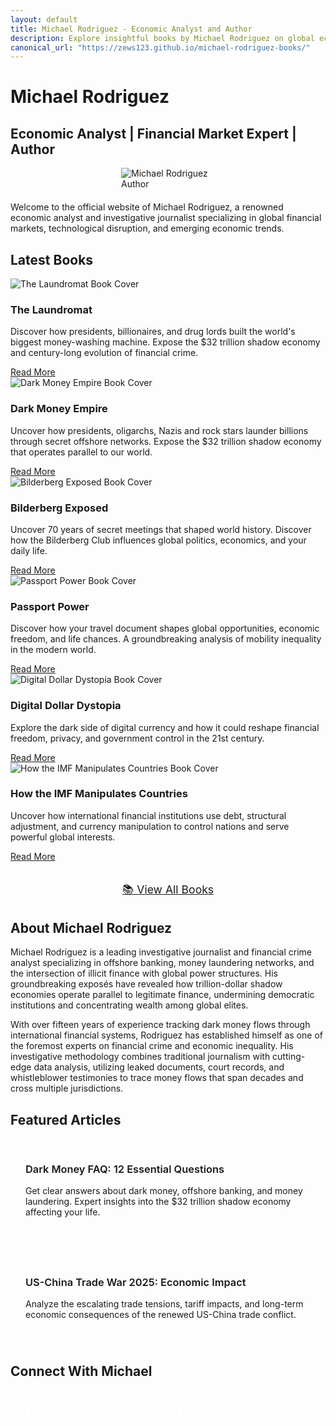 ```yaml
---
layout: default
title: Michael Rodriguez - Economic Analyst and Author
description: Explore insightful books by Michael Rodriguez on global economics, financial markets, and technological trends that shape our world.
canonical_url: "https://zews123.github.io/michael-rodriguez-books/"
---
```


<link rel="preload" href="{{ site.baseurl }}/assets/images/author-photo.webp" as="image">

# Michael Rodriguez
## Economic Analyst | Financial Market Expert | Author

<img src="{{ site.baseurl }}/assets/images/author-photo.webp" alt="Michael Rodriguez Author" class="author-image" style="max-width: 150px; height: auto; margin: 0 auto 20px; display: block;" fetchpriority="high">

<p>Welcome to the official website of Michael Rodriguez, a renowned economic analyst and investigative journalist specializing in global financial markets, technological disruption, and emerging economic trends.</p>

## Latest Books
<div class="book-grid">
  <div class="book-card">
    <img src="{{ site.baseurl }}/assets/images/THE_LAUNDROMAT.webp" alt="The Laundromat Book Cover" style="max-width: 100%; height: auto;" loading="lazy">
    <div class="book-card-content">
      <h3>The Laundromat</h3>
      <p>Discover how presidents, billionaires, and drug lords built the world's biggest money-washing machine. Expose the $32 trillion shadow economy and century-long evolution of financial crime.</p>
      <a href="{{ site.baseurl }}/books/The_Laundromat" class="btn">Read More</a>
    </div>
  </div>

  <div class="book-card">
    <img src="{{ site.baseurl }}/assets/images/DARK MONEY EMPIRE.webp" alt="Dark Money Empire Book Cover" style="max-width: 100%; height: auto;" loading="lazy">
    <div class="book-card-content">
      <h3>Dark Money Empire</h3>
      <p>Uncover how presidents, oligarchs, Nazis and rock stars launder billions through secret offshore networks. Expose the $32 trillion shadow economy that operates parallel to our world.</p>
      <a href="{{ site.baseurl }}/books/Dark_Money_Empire" class="btn">Read More</a>
    </div>
  </div>

  <div class="book-card">
    <img src="{{ site.baseurl }}/assets/images/Bilderberg_Exposed.webp" alt="Bilderberg Exposed Book Cover" style="max-width: 100%; height: auto;" loading="lazy">
    <div class="book-card-content">
      <h3>Bilderberg Exposed</h3>
      <p>Uncover 70 years of secret meetings that shaped world history. Discover how the Bilderberg Club influences global politics, economics, and your daily life.</p>
      <a href="{{ site.baseurl }}/books/Bilderberg_Exposed" class="btn">Read More</a>
    </div>
  </div>

  <div class="book-card">
    <img src="{{ site.baseurl }}/assets/images/Passport_Power.webp" alt="Passport Power Book Cover" style="max-width: 100%; height: auto;" loading="lazy">
    <div class="book-card-content">
      <h3>Passport Power</h3>
      <p>Discover how your travel document shapes global opportunities, economic freedom, and life chances. A groundbreaking analysis of mobility inequality in the modern world.</p>
      <a href="{{ site.baseurl }}/books/passport-power" class="btn">Read More</a>
    </div>
  </div>

  <div class="book-card">
    <img src="{{ site.baseurl }}/assets/images/Digital_dollar_dystopia.webp" alt="Digital Dollar Dystopia Book Cover" style="max-width: 100%; height: auto;" loading="lazy">
    <div class="book-card-content">
      <h3>Digital Dollar Dystopia</h3>
      <p>Explore the dark side of digital currency and how it could reshape financial freedom, privacy, and government control in the 21st century.</p>
      <a href="{{ site.baseurl }}/books/digital-dollar-dystopia" class="btn">Read More</a>
    </div>
  </div>

  <div class="book-card">
    <img src="{{ site.baseurl }}/assets/images/IMF-Manipulates.webp" alt="How the IMF Manipulates Countries Book Cover" style="max-width: 100%; height: auto;" loading="lazy">
    <div class="book-card-content">
      <h3>How the IMF Manipulates Countries</h3>
      <p>Uncover how international financial institutions use debt, structural adjustment, and currency manipulation to control nations and serve powerful global interests.</p>
      <a href="{{ site.baseurl }}/books/imf-manipulates" class="btn">Read More</a>
    </div>
  </div>
</div>

<div style="text-align: center; margin: 2rem 0;">
  <a href="{{ site.baseurl }}/books/" class="btn btn-secondary" style="font-size: 1.1rem; padding: 0.75rem 2rem;">📚 View All Books</a>
</div>

## About Michael Rodriguez

Michael Rodriguez is a leading investigative journalist and financial crime analyst specializing in offshore banking, money laundering networks, and the intersection of illicit finance with global power structures. His groundbreaking exposés have revealed how trillion-dollar shadow economies operate parallel to legitimate finance, undermining democratic institutions and concentrating wealth among global elites.

With over fifteen years of experience tracking dark money flows through international financial systems, Rodriguez has established himself as one of the foremost experts on financial crime and economic inequality. His investigative methodology combines traditional journalism with cutting-edge data analysis, utilizing leaked documents, court records, and whistleblower testimonies to trace money flows that span decades and cross multiple jurisdictions.

## Featured Articles

<div class="article-grid">
  <article class="article-preview">
    <h3><a href="{{ site.baseurl }}/blog/Dark-Money-FAQ">Dark Money FAQ: 12 Essential Questions</a></h3>
    <p>Get clear answers about dark money, offshore banking, and money laundering. Expert insights into the $32 trillion shadow economy affecting your life.</p>
  </article>
  
  <article class="article-preview">
    <h3><a href="{{ site.baseurl }}/blog/us-china-trade-war">US-China Trade War 2025: Economic Impact</a></h3>
    <p>Analyze the escalating trade tensions, tariff impacts, and long-term economic consequences of the renewed US-China trade conflict.</p>
  </article>
</div>

## Connect With Michael

<div class="social-links">
  <a href="mailto:marlonturner135@gmail.com" class="social-link">📧 Email</a>
  <a href="https://x.com/Youvideo1" target="_blank" rel="noopener noreferrer" class="social-link">🐦 Twitter</a>
  <a href="https://www.linkedin.com/in/michael-rodriguez-author" target="_blank" rel="noopener noreferrer" class="social-link">💼 LinkedIn</a>
</div>

<style>
.article-grid {
  display: grid;
  grid-template-columns: repeat(auto-fit, minmax(300px, 1fr));
  gap: 2rem;
  margin: 2rem 0;
}

.article-preview {
  padding: 1.5rem;
  border: 1px solid var(--border-color);
  border-radius: 8px;
  background-color: var(--bg-color);
  transition: transform 0.3s ease, box-shadow 0.3s ease;
}

.article-preview:hover {
  transform: translateY(-5px);
  box-shadow: 0 10px 20px rgba(0,0,0,0.1);
}

.article-preview h3 {
  margin-top: 0;
  margin-bottom: 1rem;
}

.article-preview a {
  color: var(--primary-color);
  text-decoration: none;
  font-weight: 600;
}

.article-preview a:hover {
  color: var(--secondary-color);
}

.social-links {
  display: flex;
  gap: 1rem;
  margin: 2rem 0;
  flex-wrap: wrap;
}

.social-link {
  display: inline-block;
  padding: 0.75rem 1.5rem;
  background-color: var(--primary-color);
  color: white;
  text-decoration: none;
  border-radius: 5px;
  font-weight: 600;
  transition: background-color 0.3s ease, transform 0.3s ease;
}

.social-link:hover {
  background-color: var(--secondary-color);
  transform: translateY(-2px);
}

@media (max-width: 768px) {
  .social-links {
    flex-direction: column;
    align-items: flex-start;
  }
  
  .social-link {
    display: block;
    text-align: center;
    margin-bottom: 0.5rem;
  }
}
</style>
